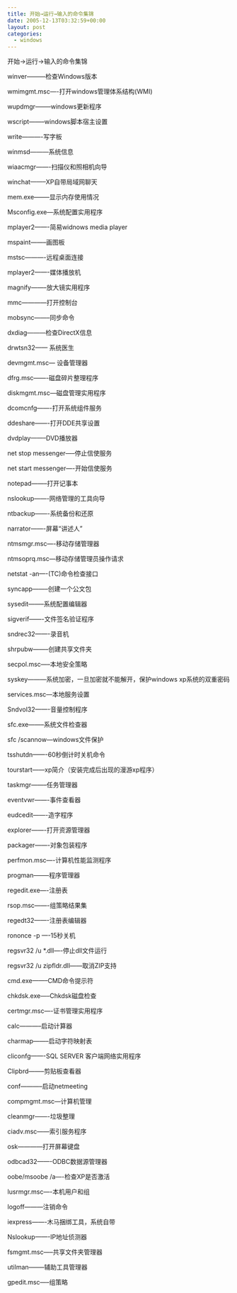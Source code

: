 ```yaml
---
title: 开始→运行→输入的命令集锦
date: 2005-12-13T03:32:59+00:00
layout: post
categories:
  - windows
---
```


开始→运行→输入的命令集锦

winver———检查Windows版本

wmimgmt.msc—-打开windows管理体系结构(WMI)

wupdmgr——–windows更新程序

wscript——–windows脚本宿主设置

write———-写字板

winmsd———系统信息

wiaacmgr——-扫描仪和照相机向导

winchat——–XP自带局域网聊天

mem.exe——–显示内存使用情况

Msconfig.exe—系统配置实用程序

mplayer2——-简易widnows media player

mspaint——–画图板

mstsc———-远程桌面连接

mplayer2——-媒体播放机

magnify——–放大镜实用程序

mmc————打开控制台

mobsync——–同步命令

dxdiag———检查DirectX信息

drwtsn32—— 系统医生

devmgmt.msc— 设备管理器

dfrg.msc——-磁盘碎片整理程序

diskmgmt.msc—磁盘管理实用程序

dcomcnfg——-打开系统组件服务

ddeshare——-打开DDE共享设置

dvdplay——–DVD播放器

net stop messenger—–停止信使服务

net start messenger—-开始信使服务

notepad——–打开记事本

nslookup——-网络管理的工具向导

ntbackup——-系统备份和还原

narrator——-屏幕“讲述人”

ntmsmgr.msc—-移动存储管理器

ntmsoprq.msc—移动存储管理员操作请求

netstat -an—-(TC)命令检查接口

syncapp——–创建一个公文包

sysedit——–系统配置编辑器

sigverif——-文件签名验证程序

sndrec32——-录音机

shrpubw——–创建共享文件夹

secpol.msc—–本地安全策略

syskey———系统加密，一旦加密就不能解开，保护windows xp系统的双重密码

services.msc—本地服务设置

Sndvol32——-音量控制程序

sfc.exe——–系统文件检查器

sfc /scannow—windows文件保护

tsshutdn——-60秒倒计时关机命令

tourstart——xp简介（安装完成后出现的漫游xp程序）

taskmgr——–任务管理器

eventvwr——-事件查看器

eudcedit——-造字程序

explorer——-打开资源管理器

packager——-对象包装程序

perfmon.msc—-计算机性能监测程序

progman——–程序管理器

regedit.exe—-注册表

rsop.msc——-组策略结果集

regedt32——-注册表编辑器

rononce -p —-15秒关机

regsvr32 /u *.dll—-停止dll文件运行

regsvr32 /u zipfldr.dll——取消ZIP支持

cmd.exe——–CMD命令提示符

chkdsk.exe—–Chkdsk磁盘检查

certmgr.msc—-证书管理实用程序

calc———–启动计算器

charmap——–启动字符映射表

cliconfg——-SQL SERVER 客户端网络实用程序

Clipbrd——–剪贴板查看器

conf———–启动netmeeting

compmgmt.msc—计算机管理

cleanmgr——-垃圾整理

ciadv.msc——索引服务程序

osk————打开屏幕键盘

odbcad32——-ODBC数据源管理器

oobe/msoobe /a—-检查XP是否激活

lusrmgr.msc—-本机用户和组

logoff———注销命令

iexpress——-木马捆绑工具，系统自带

Nslookup——-IP地址侦测器

fsmgmt.msc—–共享文件夹管理器

utilman——–辅助工具管理器

gpedit.msc—–组策略
